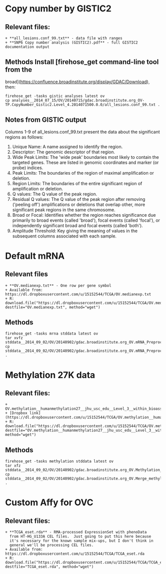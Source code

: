 # Copy number by GISTIC2

## Relevant files:
    + **all_lesions.conf_99.txt** - data file with ranges
    + **SNP6 Copy number analysis (GISTIC2).pdf** - full GISTIC2 documentation output

## Methods Install [firehose_get command-line tool from the
broad](https://confluence.broadinstitute.org/display/GDAC/Download),
then:

    firehose_get -tasks gistic analyses latest ov
    cp analyses__2014_07_15/OV/20140715/gdac.broadinstitute.org_OV-TP.CopyNumber_Gistic2.Level_4.2014071500.0.0/all_lesions.conf_99.txt .

## Notes from GISTIC output

Columns 1-9 of all_lesions.conf_99.txt present the data about the
significant regions as follows:

1. Unique Name: A name assigned to identify the region.
2. Descriptor: The genomic descriptor of that region.
3. Wide Peak Limits: The 'wide peak' boundaries most likely to contain the targeted genes. These are listed in genomic coordinates and marker (or probe) indices.
4. Peak Limits: The boundaries of the region of maximal amplification or deletion.
5. Region Limits: The boundaries of the entire significant region of amplification or deletion.
6. Q values: The Q value of the peak region.
7. Residual Q values: The Q value of the peak region after removing ('peeling off') amplifications or deletions that overlap other, more significant peak regions in the same chromosome.
8. Broad or Focal: Identifies whether the region reaches significance due primarily to broad events (called 'broad'), focal events (called 'focal'), or independently significant broad and focal events (called 'both').
9. Amplitude Threshold: Key giving the meaning of values in the subsequent columns associated with each sample.

# Default mRNA

## Relevant files
    + **OV.medianexp.txt** - One row per gene symbol
    + Available from: https://dl.dropboxusercontent.com/u/15152544/TCGA/OV.medianexp.txt
    + R: download.file("https://dl.dropboxusercontent.com/u/15152544/TCGA/OV.medianexp.txt", destfile="OV.medianexp.txt", method="wget")

## Methods
    firehose_get -tasks mrna stddata latest ov
    tar xvfz stddata__2014_09_02/OV/20140902/gdac.broadinstitute.org_OV.mRNA_Preprocess_Median.Level_3.2014090200.0.0.tar.gz
    cp stddata__2014_09_02/OV/20140902/gdac.broadinstitute.org_OV.mRNA_Preprocess_Median.Level_3.2014090200.0.0/OV.medianexp.txt .

# Methylation 27K data

## Relevant files:
    + OV.methylation__humanmethylation27__jhu_usc_edu__Level_3__within_bioassay_data_set_function__data.data.txt
    + [Dropbox link](https://dl.dropboxusercontent.com/u/15152544/TCGA/OV.methylation__humanmethylation27__jhu_usc_edu__Level_3__within_bioassay_data_set_function__data.data.txt)
    + R: download.file("https://dl.dropboxusercontent.com/u/15152544/TCGA/OV.methylation__humanmethylation27__jhu_usc_edu__Level_3__within_bioassay_data_set_function__data.data.txt", destfile="OV.methylation__humanmethylation27__jhu_usc_edu__Level_3__within_bioassay_data_set_function__data.data.txt", method="wget")

## Methods
    firehose_get -tasks methylation stddata latest ov
    tar xfz stddata__2014_09_02/OV/20140902/gdac.broadinstitute.org_OV.Methylation_Preprocess.Level_3.2014090200.0.0.tar.gz
    cp stddata__2014_09_02/OV/20140902/gdac.broadinstitute.org_OV.Merge_methylation__humanmethylation27__jhu_usc_edu__Level_3__within_bioassay_data_set_function__data.Level_3.2014090200.0.0/OV.methylation__humanmethylation27__jhu_usc_edu__Level_3__within_bioassay_data_set_function__data.data.txt .
    
# Custom Affy for OVC

## Relevant files: 
    + **TCGA_eset.rda** - RMA-processed ExpressionSet with phenoData
      from HT-HG_U133A CEL files.  Just going to put this here because
      it's necessary for the known sample mix-ups, but I don't think in
      general we'll be processing CEL files.
    + Available from: https://dl.dropboxusercontent.com/u/15152544/TCGA/TCGA_eset.rda
    + R: download.file("https://dl.dropboxusercontent.com/u/15152544/TCGA/TCGA_eset.rda", destfile="TCGA_eset.rda", method="wget")


